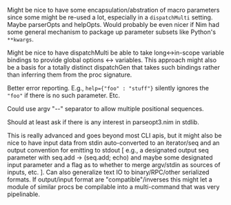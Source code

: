   Might be nice to have some encapsulation/abstration of macro parameters since
  some might be re-used a lot, especially in a ``dispatchMulti`` setting.  Maybe
  parserOpts and helpOpts.  Would probably be even nicer if Nim had some general
  mechanism to package up parameter subsets like Python's ``**kwargs``.

  Might be nice to have dispatchMulti be able to take long<->in-scope variable
  bindings to provide global options <-> variables.  This approach might also
  be a basis for a totally distinct dispatchGen that takes such bindings rather
  than inferring them from the proc signature.

  Better error reporting. E.g., ``help={"foo" : "stuff"}`` silently ignores the
  ``"foo"`` if there is no such parameter.  Etc.

  Could use argv "--" separator to allow multiple positional sequences.

  Should at least ask if there is any interest in parseopt3.nim in stdlib.

  This is really advanced and goes beyond most CLI apis, but it might also be
  nice to have input data from stdin auto-converted to an iterator/seq and an
  output convention for emitting to stdout [ e.g., a designated output seq
  parameter with seq.add -> (seq.add; echo) and maybe some designated input
  parameter and a flag as to whether to merge argv/stdin as sources of inputs,
  etc. ].  Can also generalize text IO to binary/RPC/other serialized formats.
  If output/input format are "compatible"/inverses this might let a module of
  similar procs be compilable into a multi-command that was very pipelinable.

